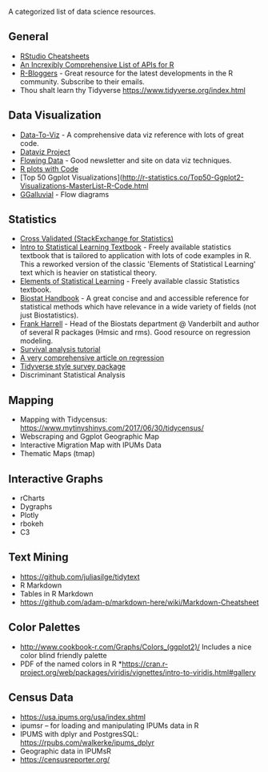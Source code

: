 A categorized list of data science resources.


## General
* [RStudio Cheatsheets](https://www.rstudio.com/resources/cheatsheets/) 
* [An Increxibly Comprehensive List of APIs for R](https://github.com/ropensci/opendata/blob/master/README.md)
* [R-Bloggers](https://www.r-bloggers.com) - Great resource for the latest developments in the R community. Subscribe to their emails.
* Thou shalt learn thy Tidyverse  https://www.tidyverse.org/index.html  

## Data Visualization
* [Data-To-Viz](https://www.data-to-viz.com) - A comprehensive data viz reference with lots of great code.
* [Dataviz Project](http://datavizproject.com/)
* [Flowing Data](http://flowingdata.com/) - Good newsletter and site on data viz techniques.
* [R plots with Code](https://www.r-graph-gallery.com/)
* [Top 50 Ggplot Visualizations](http://r-statistics.co/Top50-Ggplot2-Visualizations-MasterList-R-Code.html
* [GGalluvial](https://github.com/corybrunson/ggalluvial) - Flow diagrams

## Statistics
* [Cross Validated (StackExchange for Statistics)](https://stats.stackexchange.com/)
* [Intro to Statistical Learning Textbook](http://www-bcf.usc.edu/~gareth/ISL/) - Freely available statistics textbook that is tailored to application with lots of code examples in R. This a reworked version of the classic 'Elements of Statistical Learning' text which is heavier on statistical theory.
* [Elements of Statistical Learning](https://web.stanford.edu/~hastie/ElemStatLearn/) - Freely available classic Statistics textbook.
* [Biostat Handbook](http://www.biostathandbook.com/) - A great concise and and accessible reference for statistical methods which have relevance in a wide variety of fields (not just Biostatistics).
* [Frank Harrell](http://www.fharrell.com/) - Head of the Biostats department @ Vanderbilt and author of several R packages (Hmsic and rms). Good resource on regression modeling.
* [Survival analysis tutorial](http://rpubs.com/sinhrks/plot_surv)
* [A very comprehensive article on regression](https://www.r-bloggers.com/15-types-of-regression-you-should-know/)
* [Tidyverse style survey package](https://cran.r-project.org/web/packages/srvyr/vignettes/srvyr-vs-survey.html)
* Discriminant Statistical Analysis 

## Mapping
* Mapping with Tidycensus: https://www.mytinyshinys.com/2017/06/30/tidycensus/ 
* Webscraping and Ggplot Geographic Map
* Interactive Migration Map with IPUMs Data
* Thematic Maps (tmap)

## Interactive Graphs
* rCharts
* Dygraphs 
* Plotly 
* rbokeh
* C3

## Text Mining
* https://github.com/juliasilge/tidytext 
* R Markdown
* Tables in R Markdown
* https://github.com/adam-p/markdown-here/wiki/Markdown-Cheatsheet 

## Color Palettes
* http://www.cookbook-r.com/Graphs/Colors_(ggplot2)/ Includes a nice color blind friendly palette 
* PDF of the named colors in R
*https://cran.r-project.org/web/packages/viridis/vignettes/intro-to-viridis.html#gallery 

## Census Data
* https://usa.ipums.org/usa/index.shtml 
* ipumsr – for loading and manipulating IPUMs data in R
* IPUMS with dplyr and PostgresSQL: https://rpubs.com/walkerke/ipums_dplyr 
* Geographic data in IPUMsR
* https://censusreporter.org/
